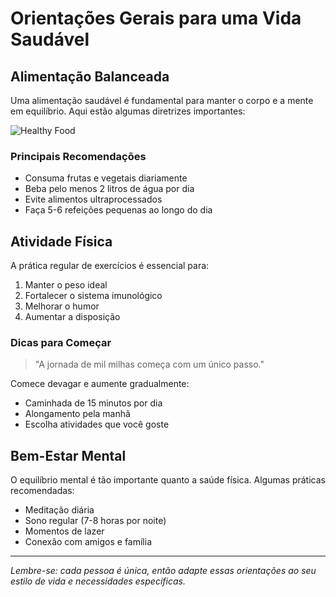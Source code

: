# Orientações Gerais para uma Vida Saudável

## Alimentação Balanceada

Uma alimentação saudável é fundamental para manter o corpo e a mente em equilíbrio. Aqui estão algumas diretrizes importantes:

![Healthy Food](https://images.unsplash.com/photo-1490645935967-10de6ba17061)

### Principais Recomendações

- Consuma frutas e vegetais diariamente
- Beba pelo menos 2 litros de água por dia
- Evite alimentos ultraprocessados
- Faça 5-6 refeições pequenas ao longo do dia

## Atividade Física

A prática regular de exercícios é essencial para:
1. Manter o peso ideal
2. Fortalecer o sistema imunológico
3. Melhorar o humor
4. Aumentar a disposição

### Dicas para Começar

> "A jornada de mil milhas começa com um único passo."

Comece devagar e aumente gradualmente:
- Caminhada de 15 minutos por dia
- Alongamento pela manhã
- Escolha atividades que você goste

## Bem-Estar Mental

O equilíbrio mental é tão importante quanto a saúde física. Algumas práticas recomendadas:

- Meditação diária
- Sono regular (7-8 horas por noite)
- Momentos de lazer
- Conexão com amigos e família

---

*Lembre-se: cada pessoa é única, então adapte essas orientações ao seu estilo de vida e necessidades específicas.* 